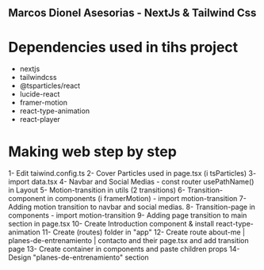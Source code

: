 ## Marcos Dionel Asesorias - NextJs & Tailwind Css

# Dependencies used in tihs project
- nextjs
- tailwindcss
- @tsparticles/react
- lucide-react
- framer-motion
- react-type-animation
- react-player

# Making web step by step

1- Edit taiwind.config.ts
2- Cover Particles used in page.tsx (i tsParticles)
3- import data.tsx
4- Navbar and Social Medias - const router usePathName() in Layout
5- Motion-transition in utils (2 transitions)
6- Transition-component in components (i framerMotion) - import motion-transition
7- Adding motion transition to navbar and social medias.
8- Transition-page in components - import motion-transition
9- Adding page transition to main section in page.tsx
10- Create Introduction component & install react-type-animation
11- Create (routes) folder in "app"
12- Create route about-me | planes-de-entrenamiento | contacto and their page.tsx and add transition page
13- Create container in components and paste children props
14- Design "planes-de-entrenamiento" section
